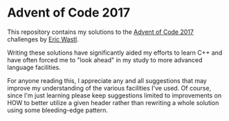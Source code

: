 # Advent of Code 2017

This repository contains my solutions to the [Advent of Code 2017](http://adventofcode.com) challenges by [Eric Wastl](https://github.com/topaz).

Writing these solutions have significantly aided my efforts to learn C++ and have often forced me to "look ahead" in my study to more advanced language facilities.

For anyone reading this, I appreciate any and all suggestions that may improve my understanding of the various facilities I've used. Of course, since I'm just learning please keep suggestions limited to improvements on HOW to better utilize a given header rather than rewriting a whole solution using some bleeding-edge pattern. 
